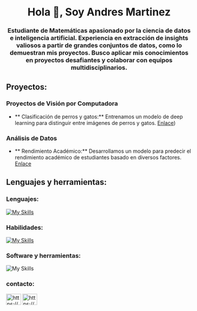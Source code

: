 <h1 align="center">Hola 👋, Soy Andres Martinez</h1>
<h3 align="center">Estudiante de Matemáticas apasionado por la ciencia de datos e inteligencia artificial. Experiencia en extracción de insights valiosos a partir de grandes conjuntos de datos, como lo demuestran mis proyectos. Busco aplicar mis conocimientos en proyectos desafiantes y colaborar con equipos multidisciplinarios.</h3>
<h2 align="left">Proyectos:</h2>

### Proyectos de Visión por Computadora

* ** Clasificación de perros y gatos:** Entrenamos un modelo de deep learning para distinguir entre imágenes de perros y gatos. [Enlace](https://github.com/david-21fi/Clasificaci-n_Cats_and_Dogs))

### Análisis de Datos
* ** Rendimiento Académico:** Desarrollamos un modelo para predecir el rendimiento académico de estudiantes basado en diversos factores. [Enlace](https://www.kaggle.com/code/andresmartinez21/rendimiento-acad-mico)


## Lenguajes y herramientas:

### Lenguajes:
[![My Skills](https://skillicons.dev/icons?i=py,r,bash)](https://skillicons.dev)

### Habilidades:
[![My Skills](https://skillicons.dev/icons?i=git,github,anaconda,vim,linux)](https://skillicons.dev)

### Software y herramientas:
![My Skills](https://skillicons.dev/icons?i=opencv,tensorflow,sklearn,flask,pycharm,vscode,stackoverflow&perline=9)

<h3 align="left">contacto:</h3>
<p align="left">
<a href="https://linkedin.com/in/https://www.linkedin.com/in/andres-martinez-suancha-55b668312/" target="blank"><img align="center" src="https://raw.githubusercontent.com/rahuldkjain/github-profile-readme-generator/master/src/images/icons/Social/linked-in-alt.svg" alt="https://www.linkedin.com/in/andres-martinez-suancha-55b668312/" height="30" width="40" /></a>
<a href="https://kaggle.com/https://www.kaggle.com/andresmartinez21/code" target="blank"><img align="center" src="https://raw.githubusercontent.com/rahuldkjain/github-profile-readme-generator/master/src/images/icons/Social/kaggle.svg" alt="https://www.kaggle.com/andresmartinez21/code" height="30" width="40" /></a>
</p>



